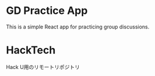 
# GD Practice App

This is a simple React app for practicing group discussions.

# HackTech

Hack U用のリモートリポジトリ

